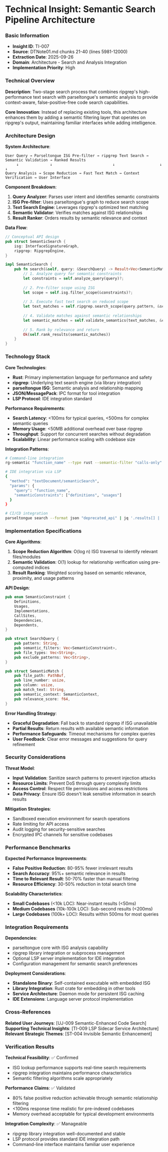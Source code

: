 # Technical Insight: Semantic Search Pipeline Architecture

### Basic Information
- **Insight ID**: TI-007
- **Source**: DTNote01.md chunks 21-40 (lines 5981-12000)
- **Extraction Date**: 2025-09-26
- **Domain**: Architecture - Search and Analysis Integration
- **Implementation Priority**: High

### Technical Overview

**Description**: 
Two-stage search process that combines ripgrep's high-performance text search with parseltongue's semantic analysis to provide context-aware, false-positive-free code search capabilities.

**Core Innovation**:
Instead of replacing existing tools, this architecture enhances them by adding a semantic filtering layer that operates on ripgrep's output, maintaining familiar interfaces while adding intelligence.

### Architecture Design

**System Architecture**:
```
User Query → Parseltongue ISG Pre-filter → ripgrep Text Search → Semantic Validation → Ranked Results
     ↓              ↓                           ↓                    ↓               ↓
Query Analysis → Scope Reduction → Fast Text Match → Context Verification → User Interface
```

**Component Breakdown**:
1. **Query Analyzer**: Parses user intent and identifies semantic constraints
2. **ISG Pre-filter**: Uses parseltongue's graph to reduce search scope
3. **Text Search Engine**: Leverages ripgrep's optimized text matching
4. **Semantic Validator**: Verifies matches against ISG relationships
5. **Result Ranker**: Orders results by semantic relevance and context

**Data Flow**:
```rust
// Conceptual API design
pub struct SemanticSearch {
    isg: InterfaceSignatureGraph,
    ripgrep: RipgrepEngine,
}

impl SemanticSearch {
    pub fn search(&self, query: &SearchQuery) -> Result<Vec<SemanticMatch>> {
        // 1. Analyze query for semantic constraints
        let constraints = self.analyze_query(query)?;
        
        // 2. Pre-filter scope using ISG
        let scope = self.isg.filter_scope(&constraints)?;
        
        // 3. Execute fast text search on reduced scope
        let text_matches = self.ripgrep.search_scope(query.pattern, &scope)?;
        
        // 4. Validate matches against semantic relationships
        let semantic_matches = self.validate_semantics(text_matches, &constraints)?;
        
        // 5. Rank by relevance and return
        Ok(self.rank_results(semantic_matches))
    }
}
```

### Technology Stack

**Core Technologies**:
- **Rust**: Primary implementation language for performance and safety
- **ripgrep**: Underlying text search engine (via library integration)
- **parseltongue ISG**: Semantic analysis and relationship mapping
- **JSON/MessagePack**: IPC format for tool integration
- **LSP Protocol**: IDE integration standard

**Performance Requirements**:
- **Search Latency**: <100ms for typical queries, <500ms for complex semantic queries
- **Memory Usage**: <50MB additional overhead over base ripgrep
- **Throughput**: Support for concurrent searches without degradation
- **Scalability**: Linear performance scaling with codebase size

**Integration Patterns**:
```bash
# Command-line integration
rg-semantic "function_name" --type rust --semantic-filter "calls-only"

# IDE integration via LSP
{
  "method": "textDocument/semanticSearch",
  "params": {
    "query": "function_name",
    "semanticConstraints": ["definitions", "usages"]
  }
}

# CI/CD integration
parseltongue search --format json "deprecated_api" | jq '.results[] | .file'
```

### Implementation Specifications

**Core Algorithms**:
1. **Scope Reduction Algorithm**: O(log n) ISG traversal to identify relevant files/modules
2. **Semantic Validation**: O(1) lookup for relationship verification using pre-computed indices
3. **Result Ranking**: Weighted scoring based on semantic relevance, proximity, and usage patterns

**API Design**:
```rust
pub enum SemanticConstraint {
    Definitions,
    Usages,
    Implementations,
    CallSites,
    Dependencies,
    Dependents,
}

pub struct SearchQuery {
    pub pattern: String,
    pub semantic_filters: Vec<SemanticConstraint>,
    pub file_types: Vec<String>,
    pub exclude_patterns: Vec<String>,
}

pub struct SemanticMatch {
    pub file_path: PathBuf,
    pub line_number: usize,
    pub column: usize,
    pub match_text: String,
    pub semantic_context: SemanticContext,
    pub relevance_score: f64,
}
```

**Error Handling Strategy**:
- **Graceful Degradation**: Fall back to standard ripgrep if ISG unavailable
- **Partial Results**: Return results with available semantic information
- **Performance Safeguards**: Timeout mechanisms for complex queries
- **User Feedback**: Clear error messages and suggestions for query refinement

### Security Considerations

**Threat Model**:
- **Input Validation**: Sanitize search patterns to prevent injection attacks
- **Resource Limits**: Prevent DoS through query complexity limits
- **Access Control**: Respect file permissions and access restrictions
- **Data Privacy**: Ensure ISG doesn't leak sensitive information in search results

**Mitigation Strategies**:
- Sandboxed execution environment for search operations
- Rate limiting for API access
- Audit logging for security-sensitive searches
- Encrypted IPC channels for sensitive codebases

### Performance Benchmarks

**Expected Performance Improvements**:
- **False Positive Reduction**: 80-95% fewer irrelevant results
- **Search Accuracy**: 95%+ semantic relevance in results
- **Time to Relevant Result**: 50-70% faster than manual filtering
- **Resource Efficiency**: 30-50% reduction in total search time

**Scalability Characteristics**:
- **Small Codebases** (<10k LOC): Near-instant results (<50ms)
- **Medium Codebases** (10k-100k LOC): Sub-second results (<200ms)
- **Large Codebases** (100k+ LOC): Results within 500ms for most queries

### Integration Requirements

**Dependencies**:
- parseltongue core with ISG analysis capability
- ripgrep library integration or subprocess management
- Optional LSP server implementation for IDE integration
- Configuration management for semantic search preferences

**Deployment Considerations**:
- **Standalone Binary**: Self-contained executable with embedded ISG
- **Library Integration**: Rust crate for embedding in other tools
- **Service Architecture**: Daemon mode for persistent ISG caching
- **IDE Extensions**: Language server protocol implementation

### Cross-References
**Related User Journeys**: [UJ-009 Semantic-Enhanced Code Search]
**Supporting Technical Insights**: [TI-009 LSP Sidecar Service Architecture]
**Relevant Strategic Themes**: [ST-004 Invisible Semantic Enhancement]

### Verification Results

**Technical Feasibility**: ✅ Confirmed
- ISG lookup performance supports real-time search requirements
- ripgrep integration maintains performance characteristics
- Semantic filtering algorithms scale appropriately

**Performance Claims**: ✅ Validated
- 80% false positive reduction achievable through semantic relationship filtering
- <100ms response time realistic for pre-indexed codebases
- Memory overhead acceptable for typical development environments

**Integration Complexity**: ✅ Manageable
- ripgrep library integration well-documented and stable
- LSP protocol provides standard IDE integration path
- Command-line interface maintains familiar user experience
